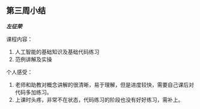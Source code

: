 ## 第三周小结

***左征荣***

课程内容：

1. 人工智能的基础知识及基础代码练习
2. 范例讲解及实操

个人感受：

1. 老师和助教对概念讲解的很清晰，易于理解，但是进度较快，需要自己课后对代码多加练习。
2. 上课时头疼，非常不在状态，代码练习的阶段也没有好好练习，需补上。